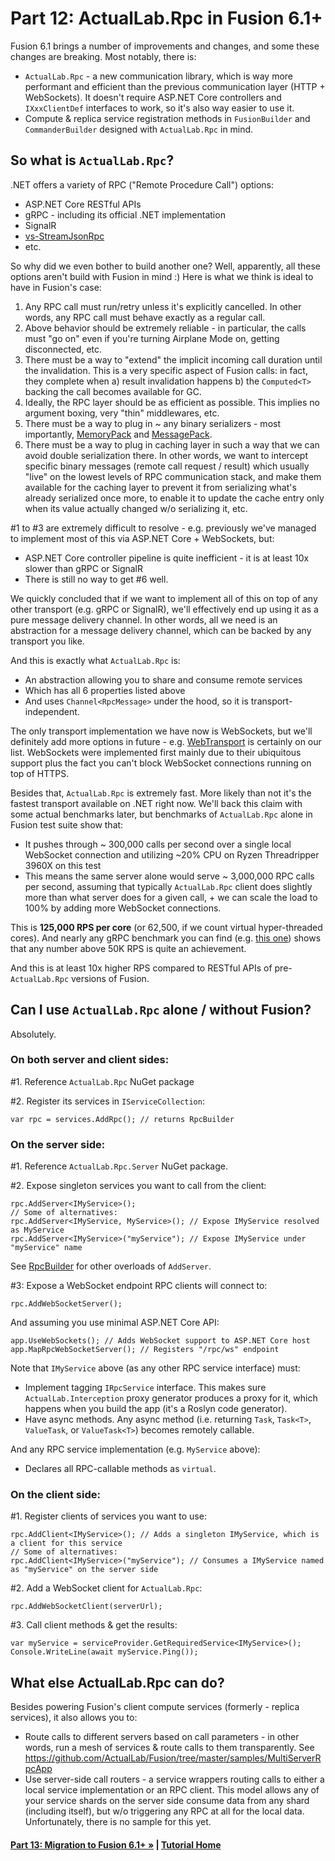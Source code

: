 <!--
GENERATED FILE - DO NOT EDIT
This file was generated by [MarkdownSnippets](https://github.com/SimonCropp/MarkdownSnippets).
Source File: /tutorial/mdsource/Part12.source.md
To change this file edit the source file and then run MarkdownSnippets.
-->

# Part 12: ActualLab.Rpc in Fusion 6.1+

Fusion 6.1 brings a number of improvements and changes, and some these changes are breaking. Most notably, there is:
- `ActualLab.Rpc` - a new communication library, which is way more performant and efficient than the previous communication layer (HTTP + WebSockets). It doesn't require ASP.NET Core controllers and `IXxxClientDef` interfaces to work, so it's also way easier to use it.
- Compute & replica service registration methods in `FusionBuilder` and `CommanderBuilder` designed with `ActualLab.Rpc` in mind.

## So what is `ActualLab.Rpc`?

.NET offers a variety of RPC ("Remote Procedure Call") options:
- ASP.NET Core RESTful APIs
- gRPC - including its official .NET implementation
- SignalR
- [vs-StreamJsonRpc](https://github.com/microsoft/vs-streamjsonrpc)
- etc.

So why did we even bother to build another one? Well, apparently, all these options aren't build with Fusion in mind :) Here is what we think is ideal to have in Fusion's case:
1. Any RPC call must run/retry unless it's explicitly cancelled. In other words, any RPC call must behave exactly as a regular call.
2. Above behavior should be extremely reliable - in particular, the calls must "go on" even if you're turning Airplane Mode on, getting disconnected, etc.
3. There must be a way to "extend" the implicit incoming call duration until the invalidation. This is a very specific aspect of Fusion calls: in fact, they complete when a) result invalidation happens b) the `Computed<T>` backing the call becomes available for GC.
4. Ideally, the RPC layer should be as efficient as possible. This implies no argument boxing, very "thin" middlewares, etc.
5. There must be a way to plug in ~ any binary serializers - most importantly, [MemoryPack](https://github.com/Cysharp/MemoryPack) and [MessagePack](https://github.com/MessagePack-CSharp/MessagePack-CSharp).
6. There must be a way to plug in caching layer in such a way that we can avoid double serialization there. In other words, we want to intercept specific binary messages (remote call request / result) which usually "live" on the lowest levels of RPC communication stack, and make them available for the caching layer to prevent it from serializing what's already serialized once more, to enable it to update the cache entry only when its value actually changed w/o serializing it, etc.

#1 to #3 are extremely difficult to resolve - e.g. previously we've managed to implement most of this via ASP.NET Core + WebSockets, but:
- ASP.NET Core controller pipeline is quite inefficient - it is at least 10x slower than gRPC or SignalR
- There is still no way to get #6 well.

We quickly concluded that if we want to implement all of this on top of any other transport (e.g. gRPC or SignalR), we'll effectively end up using it as a pure message delivery channel. In other words, all we need is an abstraction for a message delivery channel, which can be backed by any transport you like.

And this is exactly what `ActualLab.Rpc` is:
- An abstraction allowing you to share and consume remote services
- Which has all 6 properties listed above
- And uses `Channel<RpcMessage>` under the hood, so it is transport-independent.

The only transport implementation we have now is WebSockets, but we'll definitely add more options in future - e.g. [WebTransport](https://developer.mozilla.org/en-US/docs/Web/API/WebTransport) is certainly on our list. WebSockets were implemented first mainly due to their ubiquitous support plus the fact you can't block WebSocket connections running on top of HTTPS.

Besides that, `ActualLab.Rpc` is extremely fast. More likely than not it's the fastest transport available on .NET right now. We'll back this claim with some actual benchmarks later, but benchmarks of `ActualLab.Rpc` alone in Fusion test suite show that:
- It pushes through ~ 300,000 calls per second over a single local WebSocket connection and utilizing ~20% CPU on Ryzen Threadripper 3960X on this test
- This means the same server alone would serve ~ 3,000,000 RPC calls per second, assuming that typically `ActualLab.Rpc` client does slightly more than what server does for a given call, + we can scale the load to 100% by adding more WebSocket connections.

This is **125,000 RPS per core** (or 62,500, if we count virtual hyper-threaded cores). And nearly any gRPC benchmark you can find (e.g. [this one](https://www.nexthink.com/blog/comparing-grpc-performance)) shows that any number above 50K RPS is quite an achievement. 

And this is at least 10x higher RPS compared to RESTful APIs of pre-`ActualLab.Rpc` versions of Fusion.

## Can I use `ActualLab.Rpc` alone / without Fusion?

Absolutely.

### On both server and client sides:

#1. Reference `ActualLab.Rpc` NuGet package

#2. Register its services in `IServiceCollection`:
```
var rpc = services.AddRpc(); // returns RpcBuilder
```

### On the server side:

#1. Reference `ActualLab.Rpc.Server` NuGet package.

#2. Expose singleton services you want to call from the client:
```
rpc.AddServer<IMyService>();
// Some of alternatives:
rpc.AddServer<IMyService, MyService>(); // Expose IMyService resolved as MyService
rpc.AddServer<IMyService>("myService"); // Expose IMyService under "myService" name
```

See [RpcBuilder](https://github.com/ActualLab/Fusion/blob/master/src/ActualLab.Rpc/RpcBuilder.cs) for other overloads of `AddServer`.

#3: Expose a WebSocket endpoint RPC clients will connect to:
```
rpc.AddWebSocketServer();
```
And assuming you use minimal ASP.NET Core API:
```
app.UseWebSockets(); // Adds WebSocket support to ASP.NET Core host
app.MapRpcWebSocketServer(); // Registers "/rpc/ws" endpoint
```

Note that `IMyService` above (as any other RPC service interface) must:
- Implement tagging `IRpcService` interface. This makes sure `ActualLab.Interception` proxy generator produces a proxy for it, which happens when you build the app (it's a Roslyn code generator).
- Have async methods. Any async method (i.e. returning `Task`, `Task<T>`, `ValueTask`, or `ValueTask<T>`) becomes remotely callable.

And any RPC service implementation (e.g. `MyService` above):
- Declares all RPC-callable methods as `virtual`.

### On the client side:

#1. Register clients of services you want to use:
```
rpc.AddClient<IMyService>(); // Adds a singleton IMyService, which is a client for this service
// Some of alternatives:
rpc.AddClient<IMyService>("myService"); // Consumes a IMyService named as "myService" on the server side
```

#2. Add a WebSocket client for `ActualLab.Rpc`:
```
rpc.AddWebSocketClient(serverUrl);
```

#3. Call client methods & get the results:
```
var myService = serviceProvider.GetRequiredService<IMyService>();
Console.WriteLine(await myService.Ping());
```

## What else ActualLab.Rpc can do?

Besides powering Fusion's client compute services (formerly - replica services), it also allows you to:
- Route calls to different servers based on call parameters - in other words, run a mesh of services & route calls to them transparently. See https://github.com/ActualLab/Fusion/tree/master/samples/MultiServerRpcApp
- Use server-side call routers - a service wrappers routing calls to either a local service implementation or an RPC client. This model allows any of your service shards on the server side consume data from any shard (including itself), but w/o triggering any RPC at all for the local data. Unfortunately, there is no sample for this yet.

#### [Part 13: Migration to Fusion 6.1+ &raquo;](./Part13.md) | [Tutorial Home](./README.md)
